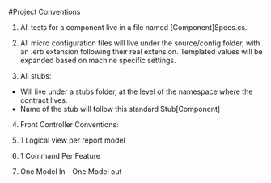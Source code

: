 ﻿#Project Conventions


1. All tests for a component live in a file named [Component]Specs.cs.

2. All micro configuration files will live under the source/config folder, with an .erb extension following their real extension. Templated values will be expanded based on machine specific settings.

3. All stubs:
  * Will live under a stubs folder, at the level of the namespace where the contract lives.
  * Name of the stub will follow this standard Stub[Component]

4. Front Controller Conventions:

  1. 1 Logical view per report model
  2. 1 Command Per Feature
  3. One Model In - One Model out
